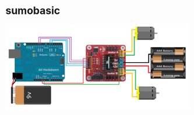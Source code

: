 # sumobasic

<p><img src='https://github.com/wedexyz/sumobasic/blob/main/l298n_dual_h_bridge_for_arduino_fnpwYdUMx7.png'></p>
